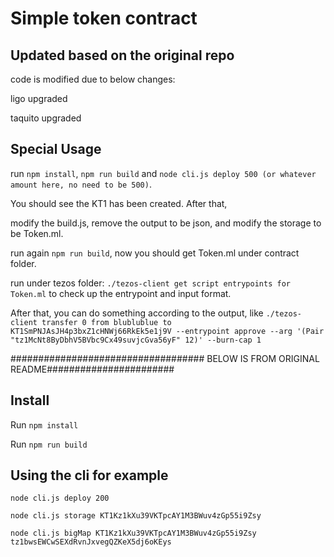 # Simple token contract


## Updated based on the original repo
code is modified due to below changes:

ligo upgraded

taquito upgraded

## Special Usage
run `npm install`, `npm run build` and `node cli.js deploy 500 (or whatever amount here, no need to be 500)`.

You should see the KT1 has been created.  After that,

modify the build.js, remove the output to be json, and modify the storage to be Token.ml.

run again `npm run build`, now you should get Token.ml under contract folder.


run under tezos folder: `./tezos-client get script entrypoints for Token.ml` to check up the entrypoint and input format.

After that, you can do something according to the output, like `./tezos-client transfer 0 from blublublue to KT1SmPNJAsJH4p3bxZ1cHNWj66RkEk5e1j9V --entrypoint approve --arg '(Pair "tz1McNt8ByDbhV5BVbc9Cx49suvjcGva56yF" 12)' --burn-cap 1`


################################### BELOW IS FROM ORIGINAL README#######################

## Install

Run `npm install`

Run `npm run build`

## Using the cli for example

`node cli.js deploy 200`

`node cli.js storage KT1Kz1kXu39VKTpcAY1M3BWuv4zGp55i9Zsy`

`node cli.js bigMap KT1Kz1kXu39VKTpcAY1M3BWuv4zGp55i9Zsy tz1bwsEWCwSEXdRvnJxvegQZKeX5dj6oKEys`



